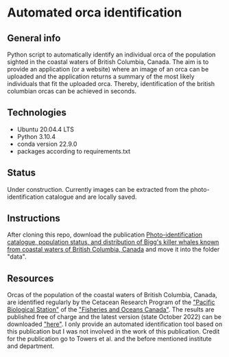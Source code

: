 # Automated orca identification

## General info
Python script to automatically identify an individual orca of the population sighted in the coastal waters of British Columbia, Canada. The aim is to provide an application (or a website) where an image of an orca can be uploaded and the application returns a summary of the most likely individuals that fit the uploaded orca. Thereby, identification of the british columbian orcas can be achieved in seconds.

## Technologies
* Ubuntu 20.04.4 LTS
* Python 3.10.4
* conda version 22.9.0
* packages according to requirements.txt

## Status
Under construction.
Currently images can be extracted from the photo-identification catalogue and are locally saved.

## Instructions
After cloning this repo, download the publication [Photo-identification catalogue, population status, and distribution of Bigg's killer whales known from coastal waters of British Columbia, Canada](https://publications.gc.ca/site/eng/9.873109/publication.html) and move it into the folder "data".

## Resources
Orcas of the population of the coastal waters of British Columbia, Canada, are identified regularly by the Cetacean Research Program of the ["Pacific Biological Station"](https://www.pac.dfo-mpo.gc.ca/science/facilities-installations/index-eng.html) of the ["Fisheries and Oceans Canada"](https://www.dfo-mpo.gc.ca/index-eng.html). The results are published free of charge and the latest version (state October 2022) can be downloaded ["here"](https://publications.gc.ca/site/eng/9.873109/publication.html). I only provide an automated identification tool based on this publication but I was not involved in the work of this publication. Credit for the publication go to Towers et al. and the before mentioned institute and department.
